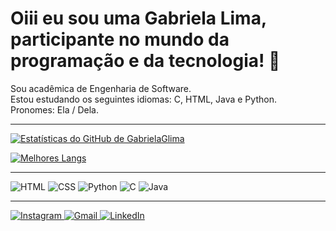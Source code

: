 # Oiii eu sou uma Gabriela Lima, participante no mundo da programação e da tecnologia! 👋

Sou acadêmica de Engenharia de Software.  
Estou estudando os seguintes idiomas: C, HTML, Java e Python.  
Pronomes: Ela / Dela.

---

<dividir alinhar="esquerda">

  [![Estatísticas do GitHub de GabrielaGlima](https://github-readme-stats.vercel.app/api?username=GabrielaGlima&show_icons=true&theme=dark&include_all_commits=true&count_private=true)](https://github.com/GabrielaGlima)

  [![Melhores Langs](https://github-readme-stats.vercel.app/api/top-langs/?username=GabrielaGlima&layout=compact&langs_count=7&theme=dark)](https://github.com/GabrielaGlima)

</dividir>

---
<div align="left">
  <img alt="HTML" src="https://img.shields.io/badge/html5-%23E34F26.svg?style=for-the-badge&logo=html5&logoColor=white" />
  <img alt="CSS" src="https://img.shields.io/badge/css3-%231572B6.svg?style=for-the-badge&logo=css3&logoColor=white" />
  <img alt="Python" src="https://img.shields.io/badge/python-3670A0?style=for-the-badge&logo=python&logoColor=ffd54f" />
  <img alt="C" src="https://img.shields.io/badge/c-%23003299.svg?style=for-the-badge&logo=c&logoColor=white" />
  <img alt="Java" src="https://img.shields.io/badge/java-CC0000.svg?style=for-the-badge&logo=java&logoColor=white" />
</div>

---

<div>
  <a href="https://instagram.com/gabriela032003" alt="em branco">
    <img alt="Instagram" src="https://img.shields.io/badge/Instagram-%23E4405F?style=for-the-badge&logo=instagram&logoColor=white"/>
  </a><a href="mailto:gg09065@gmail.com" alt="em branco">
    <img alt="Gmail" src="https://img.shields.io/badge/Gmail-%23333333?style=for-the-badge&logo=gmail&logoColor=white" />
  </a><a href="https://www.linkedin.com/in/gabriela-lima-610a9b250/" alt="em branco">
    <img alt="LinkedIn" src="https://img.shields.io/badge/LinkedIn-%230077B5?style=for-the-badge&logo=linkedin&logoColor=white" />
  </a>
</div>
